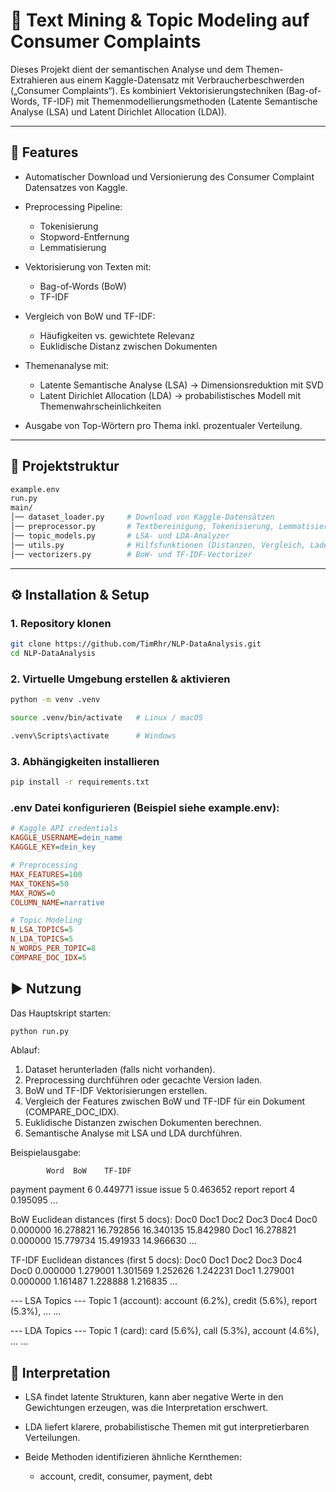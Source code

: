 # 📌 Text Mining & Topic Modeling auf Consumer Complaints

Dieses Projekt dient der semantischen Analyse und dem Themen-Extrahieren aus einem Kaggle-Datensatz mit Verbraucherbeschwerden („Consumer Complaints“).
Es kombiniert Vektorisierungstechniken (Bag-of-Words, TF-IDF) mit Themenmodellierungsmethoden (Latente Semantische Analyse (LSA) und Latent Dirichlet Allocation (LDA)).

---

## 🚀 Features

- Automatischer Download und Versionierung des Consumer Complaint Datensatzes von Kaggle.

- Preprocessing Pipeline:
    - Tokenisierung
    - Stopword-Entfernung
    - Lemmatisierung

- Vektorisierung von Texten mit:
    - Bag-of-Words (BoW)
    - TF-IDF

- Vergleich von BoW und TF-IDF:
    - Häufigkeiten vs. gewichtete Relevanz
    - Euklidische Distanz zwischen Dokumenten

- Themenanalyse mit:
    - Latente Semantische Analyse (LSA) → Dimensionsreduktion mit SVD
    - Latent Dirichlet Allocation (LDA) → probabilistisches Modell mit Themenwahrscheinlichkeiten

- Ausgabe von Top-Wörtern pro Thema inkl. prozentualer Verteilung.

---

## 📂 Projektstruktur

```bash
example.env
run.py  
main/
│── dataset_loader.py     # Download von Kaggle-Datensätzen
│── preprocessor.py       # Textbereinigung, Tokenisierung, Lemmatisierung
│── topic_models.py       # LSA- und LDA-Analyzer
│── utils.py              # Hilfsfunktionen (Distanzen, Vergleich, Laden)
│── vectorizers.py        # BoW- und TF-IDF-Vectorizer
```

---

## ⚙️ Installation & Setup

### 1. Repository klonen  
```bash
git clone https://github.com/TimRhr/NLP-DataAnalysis.git
cd NLP-DataAnalysis
```

### 2. Virtuelle Umgebung erstellen & aktivieren
```bash
python -m venv .venv
```
```bash
source .venv/bin/activate   # Linux / macOS
```
```bash
.venv\Scripts\activate      # Windows
```

### 3. Abhängigkeiten installieren
```bash
pip install -r requirements.txt
```

### .env Datei konfigurieren (Beispiel siehe example.env):
```ini
# Kaggle API credentials
KAGGLE_USERNAME=dein_name
KAGGLE_KEY=dein_key

# Preprocessing
MAX_FEATURES=100
MAX_TOKENS=50
MAX_ROWS=0
COLUMN_NAME=narrative

# Topic Modeling
N_LSA_TOPICS=5
N_LDA_TOPICS=5
N_WORDS_PER_TOPIC=8
COMPARE_DOC_IDX=5
```

## ▶️ Nutzung
Das Hauptskript starten:

```bash
python run.py
```

Ablauf:
1. Dataset herunterladen (falls nicht vorhanden).
2. Preprocessing durchführen oder gecachte Version laden.
3. BoW und TF-IDF Vektorisierungen erstellen.
4. Vergleich der Features zwischen BoW und TF-IDF für ein Dokument (COMPARE_DOC_IDX).
5. Euklidische Distanzen zwischen Dokumenten berechnen.
6. Semantische Analyse mit LSA und LDA durchführen.

Beispielausgabe:

            Word  BoW    TF-IDF
payment  payment    6  0.449771
issue      issue    5  0.463652
report    report    4  0.195095
...

BoW Euclidean distances (first 5 docs):
           Doc0       Doc1       Doc2       Doc3       Doc4
Doc0   0.000000  16.278821  16.792856  16.340135  15.842980
Doc1  16.278821   0.000000  15.779734  15.491933  14.966630
...

TF-IDF Euclidean distances (first 5 docs):
          Doc0      Doc1      Doc2      Doc3      Doc4
Doc0  0.000000  1.279001  1.301569  1.252626  1.242231
Doc1  1.279001  0.000000  1.161487  1.228888  1.216835
...

--- LSA Topics ---
Topic 1 (account): account (6.2%), credit (5.6%), report (5.3%), ...
...

--- LDA Topics ---
Topic 1 (card): card (5.6%), call (5.3%), account (4.6%), ...
...

## 🧠 Interpretation

- LSA findet latente Strukturen, kann aber negative Werte in den Gewichtungen erzeugen, was die Interpretation erschwert.

- LDA liefert klarere, probabilistische Themen mit gut interpretierbaren Verteilungen.

- Beide Methoden identifizieren ähnliche Kernthemen:
    - account, credit, consumer, payment, debt
